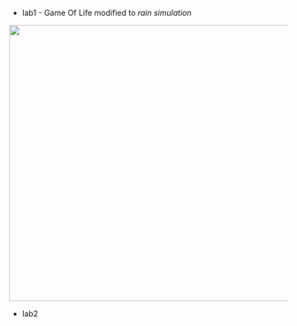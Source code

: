 - lab1 -  Game Of Life modified to *rain simulation*

<img src="https://user-images.githubusercontent.com/64365037/156900011-304c8dd6-a540-4c83-8304-9dfe577e5637.png" width="700" height="500" />

- lab2
